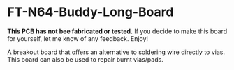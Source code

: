 # FT-N64-Buddy-Long-Board

<b>This PCB has not bee fabricated or tested.</b> If you decide to make this board for yourself, let me know of any feedback. Enjoy!

A breakout board that offers an alternative to soldering wire directly to vias. This board can also be used to repair burnt vias/pads.
